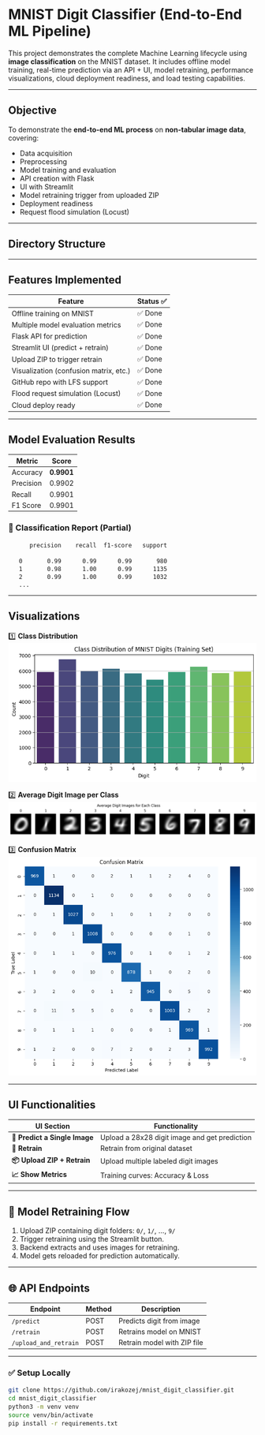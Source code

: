 # MNIST Digit Classifier (End-to-End ML Pipeline)

This project demonstrates the complete Machine Learning lifecycle using **image classification** on the MNIST dataset. It includes offline model training, real-time prediction via an API + UI, model retraining, performance visualizations, cloud deployment readiness, and load testing capabilities.

---

##  Objective

To demonstrate the **end-to-end ML process** on **non-tabular image data**, covering:

- Data acquisition
- Preprocessing
- Model training and evaluation
- API creation with Flask
- UI with Streamlit
- Model retraining trigger from uploaded ZIP
- Deployment readiness
- Request flood simulation (Locust)
  
---

## Directory Structure


---

##  Features Implemented

| Feature                                 | Status ✅ |
|----------------------------------------|-----------|
| Offline training on MNIST              | ✅ Done   |
| Multiple model evaluation metrics      | ✅ Done   |
| Flask API for prediction               | ✅ Done   |
| Streamlit UI (predict + retrain)       | ✅ Done   |
| Upload ZIP to trigger retrain          | ✅ Done   |
| Visualization (confusion matrix, etc.) | ✅ Done   |
| GitHub repo with LFS support           | ✅ Done   |
| Flood request simulation (Locust)      | ✅ Done   |
| Cloud deploy ready                     | ✅ Done   |

---

## Model Evaluation Results

| Metric        | Score    |
|---------------|----------|
| Accuracy      | **0.9901** |
| Precision     | 0.9902   |
| Recall        | 0.9901   |
| F1 Score      | 0.9901   |

### 🧾 Classification Report (Partial)

          precision    recall  f1-score   support

       0       0.99      0.99      0.99       980
       1       0.98      1.00      0.99      1135
       2       0.99      1.00      0.99      1032
       ...


---

## Visualizations

1️⃣ **Class Distribution**  
![Class Distribution](notebook/visualizations/class_distribution.png)

2️⃣ **Average Digit Image per Class**  
![Averages](notebook/visualizations/average_images.png)

3️⃣ **Confusion Matrix**  
![Confusion Matrix](notebook/visualizations/confusion_matrix.png)

---

## UI Functionalities

| UI Section                     | Functionality                                  |
|-------------------------------|-----------------------------------------------|
| **📸 Predict a Single Image**   | Upload a 28x28 digit image and get prediction |
| **🔁 Retrain**                 | Retrain from original dataset                 |
| **📦 Upload ZIP + Retrain**   | Upload multiple labeled digit images          |
| **📈 Show Metrics**           | Training curves: Accuracy & Loss              |

---

## 🔁 Model Retraining Flow

1. Upload ZIP containing digit folders: `0/`, `1/`, ..., `9/`
2. Trigger retraining using the Streamlit button.
3. Backend extracts and uses images for retraining.
4. Model gets reloaded for prediction automatically.

---

## 🌐 API Endpoints

| Endpoint               | Method | Description                       |
|------------------------|--------|-----------------------------------|
| `/predict`             | POST   | Predicts digit from image         |
| `/retrain`             | POST   | Retrains model on MNIST           |
| `/upload_and_retrain`  | POST   | Retrain model with ZIP file       |

---


### ✅ Setup Locally

```bash
git clone https://github.com/irakozej/mnist_digit_classifier.git
cd mnist_digit_classifier
python3 -m venv venv
source venv/bin/activate
pip install -r requirements.txt
